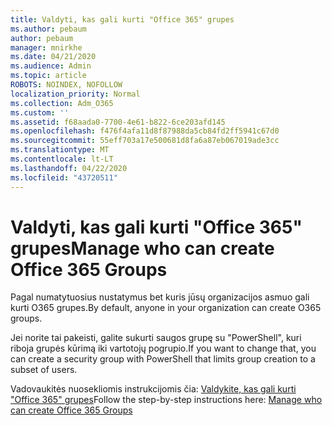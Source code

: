 ```yaml
---
title: Valdyti, kas gali kurti "Office 365" grupes
ms.author: pebaum
author: pebaum
manager: mnirkhe
ms.date: 04/21/2020
ms.audience: Admin
ms.topic: article
ROBOTS: NOINDEX, NOFOLLOW
localization_priority: Normal
ms.collection: Adm_O365
ms.custom: ''
ms.assetid: f68aada0-7700-4e61-b822-6ce203afd145
ms.openlocfilehash: f476f4afa11d8f87988da5cb84fd2ff5941c67d0
ms.sourcegitcommit: 55eff703a17e500681d8fa6a87eb067019ade3cc
ms.translationtype: MT
ms.contentlocale: lt-LT
ms.lasthandoff: 04/22/2020
ms.locfileid: "43720511"
---
```

# <a name="manage-who-can-create-office-365-groups"></a><span data-ttu-id="12d42-102">Valdyti, kas gali kurti "Office 365" grupes</span><span class="sxs-lookup"><span data-stu-id="12d42-102">Manage who can create Office 365 Groups</span></span>

<span data-ttu-id="12d42-103">Pagal numatytuosius nustatymus bet kuris jūsų organizacijos asmuo gali kurti O365 grupes.</span><span class="sxs-lookup"><span data-stu-id="12d42-103">By default, anyone in your organization can create O365 groups.</span></span>
  
<span data-ttu-id="12d42-104">Jei norite tai pakeisti, galite sukurti saugos grupę su "PowerShell", kuri riboja grupės kūrimą iki vartotojų pogrupio.</span><span class="sxs-lookup"><span data-stu-id="12d42-104">If you want to change that, you can create a security group with PowerShell that limits group creation to a subset of users.</span></span>
  
<span data-ttu-id="12d42-105">Vadovaukitės nuosekliomis instrukcijomis čia: [Valdykite, kas gali kurti "Office 365" grupes](https://docs.microsoft.com/office365/admin/create-groups/manage-creation-of-groups)</span><span class="sxs-lookup"><span data-stu-id="12d42-105">Follow the step-by-step instructions here: [Manage who can create Office 365 Groups](https://docs.microsoft.com/office365/admin/create-groups/manage-creation-of-groups)</span></span>
  

